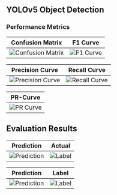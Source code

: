 ## YOLOv5 Object Detection

### Performance Metrics

| Confusion Matrix | F1 Curve |
|:----------------:|:--------:|
| ![Confusion Matrix](https://github.com/user-attachments/assets/6d7ef785-7f0a-4817-a880-3cbb7606de29) | ![F1 Curve](https://github.com/user-attachments/assets/4be97268-293e-44d1-aecb-8b6ae8afdb3e) |

| Precision Curve | Recall Curve |
|:---------------:|:------------:|
| ![Precision Curve](https://github.com/user-attachments/assets/366c891f-62a7-428f-ad61-3c4260c87432) | ![Recall Curve](https://github.com/user-attachments/assets/5cdce983-d624-4151-bdba-07b281575cdf) |

| PR-Curve |
|:--------:|
| ![PR Curve](https://github.com/user-attachments/assets/fffc7ff8-fa44-44af-90bc-3852c9fa64ed) |

## Evaluation Results

| Prediction | Actual |
|:----------:|:-----:|
| ![Prediction](https://github.com/user-attachments/assets/38bc9da5-d8d9-417a-a150-f54d6cdcd278) | ![Label](https://github.com/user-attachments/assets/6c7d75c7-c112-47c2-ba3f-65df31628815) |

| Prediction | Label |
|:----------:|:-----:|
| ![Prediction](https://github.com/user-attachments/assets/dfacb196-73b9-424a-9773-bd767716638f) | ![Label](https://github.com/user-attachments/assets/3e8d0aca-31d1-4e6a-9d78-ba02f3c2dd63) |